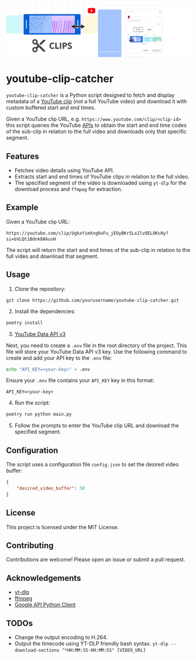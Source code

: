 <div align="center">
  
![YouTube-clips-banner-new.png](images/YouTube-clips-banner-new.png)

</div>

# youtube-clip-catcher

`youtube-clip-catcher` is a Python script designed to fetch and display metadata of a [YouTube clip](https://support.google.com/youtube/answer/10332730?hl=en-GB&co=GENIE.Platform%3DDesktop&sjid=4705461715572754039-EU) (not a full YouTube video) and download it with custom buffered start and end times. 

Given a YouTube clip URL, e.g. `https://www.youtube.com/clip/<clip-id>` this script queries the YouTube [APIs](https://console.cloud.google.com/marketplace/product/google/youtube.googleapis.com) to obtain the start and end time codes of the sub-clip in relation to the full video and downloads only that specific segment.

## Features

- Fetches video details using YouTube API.
- Extracts start and end times of YouTube clips in relation to the full video.
- The specified segment of the video is downloaded using `yt-dlp` for the download process and `ffmpeg` for extraction.

## Example

Given a YouTube clip URL:

```
https://youtube.com/clip/UgkxYimXng8oFu_jEOyBKr5Lx2lv8ELOKcHy?si=bVLQt1Bdnk8AkusH
```

The script will return the start and end times of the sub-clip in relation to the full video and download that segment.

## Usage

1. Clone the repository:
```
git clone https://github.com/yourusername/youtube-clip-catcher.git
```

2. Install the dependencies:

```sh
poetry install
```

3. [YouTube Data API v3](https://console.cloud.google.com/marketplace/product/google/youtube.googleapis.com)

Next, you need to create a `.env` file in the root directory of the project. This file will store your YouTube Data API v3 key. Use the following command to create and add your API key to the `.env` file:

```bash
echo "API_KEY=<your-key>" > .env
```

Ensure your `.env` file contains your `API_KEY` key in this format:

```plaintext
API_KEY=<your-key>
```

4. Run the script:
```sh
poetry run python main.py
```

5. Follow the prompts to enter the YouTube clip URL and download the specified segment.

## Configuration

The script uses a configuration file `config.json` to set the desired video buffer:
```json:youtube-clip-catcher/config.json
{
    "desired_video_buffer": 30
}
```

## License

This project is licensed under the MIT License.

## Contributing

Contributions are welcome! Please open an issue or submit a pull request.

## Acknowledgements

- [yt-dlp](https://github.com/yt-dlp/yt-dlp)
- [ffmpeg](https://ffmpeg.org/)
- [Google API Python Client](https://github.com/googleapis/google-api-python-client)

## TODOs
- Change the output encoding to H.264.
- Output the timecode using YT-DLP friendly bash syntax. `yt-dlp --download-sections "*HH:MM:SS-HH:MM:SS" [VIDEO_URL]`
